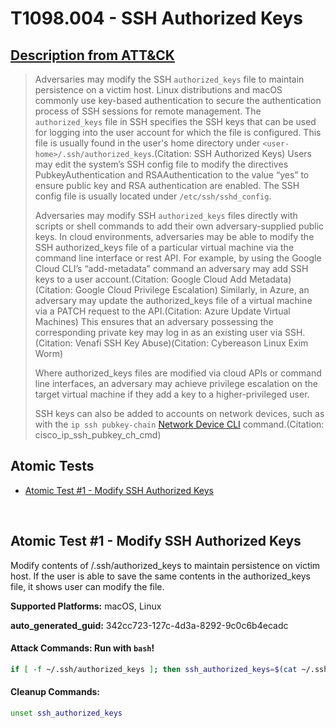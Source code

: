 # T1098.004 - SSH Authorized Keys
## [Description from ATT&CK](https://attack.mitre.org/techniques/T1098/004)
<blockquote>Adversaries may modify the SSH <code>authorized_keys</code> file to maintain persistence on a victim host. Linux distributions and macOS commonly use key-based authentication to secure the authentication process of SSH sessions for remote management. The <code>authorized_keys</code> file in SSH specifies the SSH keys that can be used for logging into the user account for which the file is configured. This file is usually found in the user's home directory under <code>&lt;user-home&gt;/.ssh/authorized_keys</code>.(Citation: SSH Authorized Keys) Users may edit the system’s SSH config file to modify the directives PubkeyAuthentication and RSAAuthentication to the value “yes” to ensure public key and RSA authentication are enabled. The SSH config file is usually located under <code>/etc/ssh/sshd_config</code>.

Adversaries may modify SSH <code>authorized_keys</code> files directly with scripts or shell commands to add their own adversary-supplied public keys. In cloud environments, adversaries may be able to modify the SSH authorized_keys file of a particular virtual machine via the command line interface or rest API. For example, by using the Google Cloud CLI’s “add-metadata” command an adversary may add SSH keys to a user account.(Citation: Google Cloud Add Metadata)(Citation: Google Cloud Privilege Escalation) Similarly, in Azure, an adversary may update the authorized_keys file of a virtual machine via a PATCH request to the API.(Citation: Azure Update Virtual Machines) This ensures that an adversary possessing the corresponding private key may log in as an existing user via SSH.(Citation: Venafi SSH Key Abuse)(Citation: Cybereason Linux Exim Worm) 

Where authorized_keys files are modified via cloud APIs or command line interfaces, an adversary may achieve privilege escalation on the target virtual machine if they add a key to a higher-privileged user. 

SSH keys can also be added to accounts on network devices, such as with the `ip ssh pubkey-chain` [Network Device CLI](https://attack.mitre.org/techniques/T1059/008) command.(Citation: cisco_ip_ssh_pubkey_ch_cmd)</blockquote>

## Atomic Tests

- [Atomic Test #1 - Modify SSH Authorized Keys](#atomic-test-1---modify-ssh-authorized-keys)


<br/>

## Atomic Test #1 - Modify SSH Authorized Keys
Modify contents of <user-home>/.ssh/authorized_keys to maintain persistence on victim host. 
If the user is able to save the same contents in the authorized_keys file, it shows user can modify the file.

**Supported Platforms:** macOS, Linux


**auto_generated_guid:** 342cc723-127c-4d3a-8292-9c0c6b4ecadc






#### Attack Commands: Run with `bash`! 


```bash
if [ -f ~/.ssh/authorized_keys ]; then ssh_authorized_keys=$(cat ~/.ssh/authorized_keys); echo "$ssh_authorized_keys" > ~/.ssh/authorized_keys; fi;
```

#### Cleanup Commands:
```bash
unset ssh_authorized_keys
```





<br/>
